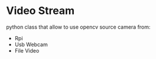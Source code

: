# Video Stream
python class that allow to use opencv source camera from:
* Rpi
* Usb Webcam
* File Video
